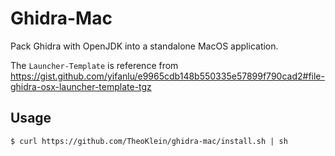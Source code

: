 # Ghidra-Mac
Pack Ghidra with OpenJDK into a standalone MacOS application.

The `Launcher-Template` is reference from https://gist.github.com/yifanlu/e9965cdb148b550335e57899f790cad2#file-ghidra-osx-launcher-template-tgz

## Usage
```
$ curl https://github.com/TheoKlein/ghidra-mac/install.sh | sh
```